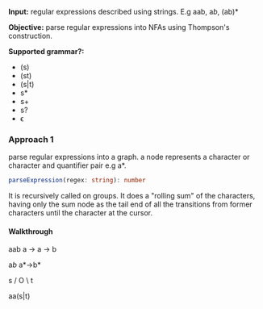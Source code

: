 

**Input:** regular expressions described using strings. 
E.g aab, a*b*, (ab)*

**Objective:** parse regular expressions into NFAs using Thompson's construction.

**Supported grammar?:**
- (s)
- (st)
- (s|t)
- s*
- s+
- s?
- ϵ

### Approach 1

parse regular expressions into a graph. a node represents a character or character and quantifier pair e.g a*.

```ts
parseExpression(regex: string): number
```

It is recursively called on groups. It does a "rolling sum" of the characters, having only the sum node as the tail end of all the transitions from former characters until the character at the cursor. 


#### Walkthrough
aab
a -> a -> b

a*b*
a*->b*

   s
  /
O
  \ 
   t


aa(s|t)